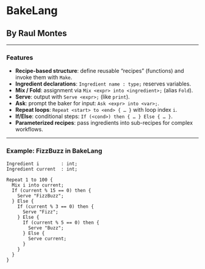 # BakeLang

## By Raul Montes

---

### Features

- **Recipe-based structure**: define reusable “recipes” (functions) and invoke them with `Make`.  
- **Ingredient declarations**: `Ingredient name : type;` reserves variables.  
- **Mix / Fold**: assignment via `Mix <expr> into <ingredient>;` (alias `Fold`).  
- **Serve**: output with `Serve <expr>;` (like `print`).  
- **Ask**: prompt the baker for input: `Ask <expr> into <var>;`.  
- **Repeat loops**: `Repeat <start> to <end> { … }` with loop index `i`.  
- **If/Else**: conditional steps: `If (<cond>) then { … } Else { … }`.  
- **Parameterized recipes**: pass ingredients into sub-recipes for complex workflows.

---

### Example: FizzBuzz in BakeLang

```bake
Ingredient i        : int;
Ingredient current  : int;

Repeat 1 to 100 {
  Mix i into current;
  If (current % 15 == 0) then {
    Serve "FizzBuzz";
  } Else {
    If (current % 3 == 0) then {
      Serve "Fizz";
    } Else {
      If (current % 5 == 0) then {
        Serve "Buzz";
      } Else {
        Serve current;
      }
    }
  }
}
